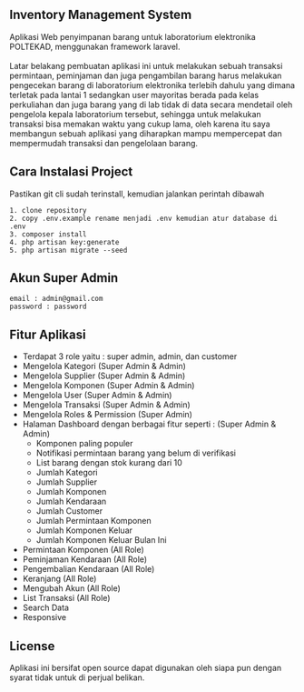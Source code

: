 ## Inventory Management System
Aplikasi Web penyimpanan barang untuk laboratorium elektronika POLTEKAD, menggunakan framework laravel. <br><br>
Latar belakang pembuatan aplikasi ini untuk melakukan sebuah transaksi permintaan, peminjaman dan juga pengambilan barang harus melakukan pengecekan barang di laboratorium elektronika terlebih dahulu yang dimana terletak pada lantai 1 sedangkan user mayoritas berada pada kelas perkuliahan dan juga barang yang di lab tidak di data secara mendetail oleh pengelola kepala laboratorium tersebut, sehingga untuk melakukan transaksi bisa memakan waktu yang cukup lama, oleh karena itu saya membangun sebuah aplikasi yang diharapkan mampu mempercepat dan mempermudah transaksi dan pengelolaan barang.

## Cara Instalasi Project

Pastikan git cli sudah terinstall, kemudian jalankan perintah dibawah
```
1. clone repository
2. copy .env.example rename menjadi .env kemudian atur database di .env
3. composer install
4. php artisan key:generate
5. php artisan migrate --seed
```

## Akun Super Admin
```
email : admin@gmail.com
password : password
```

## Fitur Aplikasi 
- Terdapat 3 role yaitu : super admin, admin, dan customer
- Mengelola Kategori (Super Admin & Admin)
- Mengelola Supplier (Super Admin & Admin)
- Mengelola Komponen (Super Admin & Admin)
- Mengelola User (Super Admin & Admin)
- Mengelola Transaksi (Super Admin & Admin)
- Mengelola Roles & Permission (Super Admin)
- Halaman Dashboard dengan berbagai fitur seperti : (Super Admin & Admin) 
   - Komponen paling populer
   - Notifikasi permintaan barang yang belum di verifikasi
   - List barang dengan stok kurang dari 10
   - Jumlah Kategori
   - Jumlah Supplier
   - Jumlah Komponen
   - Jumlah Kendaraan
   - Jumlah Customer
   - Jumlah Permintaan Komponen
   - Jumlah Komponen Keluar
   - Jumlah Komponen Keluar Bulan Ini
- Permintaan Komponen (All Role)
- Peminjaman Kendaraan (All Role)
- Pengembalian Kendaraan (All Role)
- Keranjang (All Role)
- Mengubah Akun (All Role)
- List Transaksi (All Role)
- Search Data
- Responsive

## License
Aplikasi ini bersifat open source dapat digunakan oleh siapa pun dengan syarat tidak untuk di perjual belikan.
